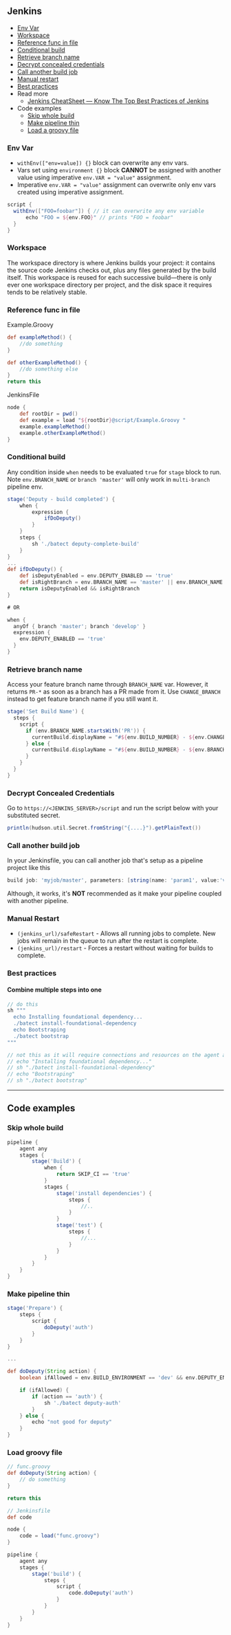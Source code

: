 ## Jenkins

- [Env Var](#env-var)
- [Workspace](#workspace)
- [Reference func in file](#reference-func-in-file)
- [Conditional build](#conditional-build)
- [Retrieve branch name](#retrieve-branch-name)
- [Decrypt concealed credentials](#decrypt-concealed-credentials)
- [Call another build job](#call-another-build-job)
- [Manual restart](#manual-restart)
- [Best practices](#best-practices)
- Read more
  - [Jenkins CheatSheet — Know The Top Best Practices of Jenkins](https://medium.com/edureka/jenkins-cheat-sheet-e0f7e25558a3)
- Code examples
  - [Skip whole build](#skip-whole-build)
  - [Make pipeline thin](#make-pipeline-thin)
  - [Load a groovy file](#load-groovy-file)

### Env Var

- `withEnv(["env=value]) {}` block can overwrite any env vars.
- Vars set using `environment {}` block **CANNOT** be assigned with another value using imperative `env.VAR = "value"` assignment.
- Imperative `env.VAR = "value"` assignment can overwrite only env vars created using imperative assignment.

```groovy
script {
  withEnv(["FOO=foobar"]) { // it can overwrite any env variable
      echo "FOO = ${env.FOO}" // prints "FOO = foobar"
  }
}
```

### Workspace

The workspace directory is where Jenkins builds your project: it contains the source code Jenkins checks out, plus any files generated by the build itself. This workspace is reused for each successive build—there is only ever one workspace directory per project, and the disk space it requires tends to be relatively stable.

### Reference func in file

Example.Groovy
```groovy
def exampleMethod() {
    //do something
}

def otherExampleMethod() {
    //do something else
}
return this
```

JenkinsFile

```groovy
node {
    def rootDir = pwd()
    def example = load "${rootDir}@script/Example.Groovy "
    example.exampleMethod()
    example.otherExampleMethod()
}
```

### Conditional build
Any condition inside `when` needs to be evaluated `true` for `stage` block to run. Note `env.BRANCH_NAME` or `branch 'master'` will only work in `multi-branch` pipeline env.

```groovy
stage('Deputy - build completed') {
    when {
        expression {
            ifDoDeputy()
        }
    }
    steps {
        sh './batect deputy-complete-build'
    }
}
...
def ifDoDeputy() {
    def isDeputyEnabled = env.DEPUTY_ENABLED == 'true'
    def isRightBranch = env.BRANCH_NAME == 'master' || env.BRANCH_NAME == 'develop'
    return isDeputyEnabled && isRightBranch
}

# OR

when {
  anyOf { branch 'master'; branch 'develop' }
  expression {
    env.DEPUTY_ENABLED == 'true'
  }
}
```

### Retrieve branch name

Access your feature branch name through `BRANCH_NAME` var. However, it returns `PR-*` as soon as a branch has a PR made from it. Use `CHANGE_BRANCH` instead to get feature branch name if you still want it.

```groovy
stage('Set Build Name') {
  steps {
    script {
      if (env.BRANCH_NAME.startsWith('PR')) {
        currentBuild.displayName = "#${env.BUILD_NUMBER} - ${env.CHANGE_BRANCH}"
      } else {
        currentBuild.displayName = "#${env.BUILD_NUMBER} - ${env.BRANCH_NAME}"
      }
    }
  }
}
```

### Decrypt Concealed Credentials
Go to `https://<JENKINS_SERVER>/script` and run the script below with your substituted secret.
```groovy
println(hudson.util.Secret.fromString("{....}").getPlainText())
```

### Call another build job
In your Jenkinsfile, you can call another job that's setup as a pipeline project like this

```groovy
build job: 'myjob/master', parameters: [string(name: 'param1', value:'val1')], wait: false
```

Although, it works, it's **NOT** recommended as it make your pipeline coupled with another pipeline.

### Manual Restart

- `(jenkins_url)/safeRestart` - Allows all running jobs to complete. New jobs will remain in the queue to run after the restart is complete.
- `(jenkins_url)/restart` - Forces a restart without waiting for builds to complete.

### Best practices

#### Combine multiple steps into one

```groovy
// do this
sh """
  echo Installing foundational dependency...
  ./batect install-foundational-dependency
  echo Bootstraping
  ./batect bootstrap
"""

// not this as it will require connections and resources on the agent and master to be created and cleaned up
// echo "Installing foundational dependency..."
// sh "./batect install-foundational-dependency"
// echo "Bootstraping"
// sh "./batect bootstrap"
```

---

## Code examples

### Skip whole build

```groovy
pipeline {
    agent any
    stages {
        stage('Build') {
            when {
                return SKIP_CI == 'true'
            }
            stages {
                stage('install dependencies') {
                    steps {
                        //..
                    }
                }
                stage('test') {
                    steps {
                        //...
                    }
                }
            }
        }
    }
}
```

### Make pipeline thin

```groovy
stage('Prepare') {
    steps {
        script {
            doDeputy('auth')
        }
    }
}

...

def doDeputy(String action) {
    boolean ifAllowed = env.BUILD_ENVIRONMENT == 'dev' && env.DEPUTY_ENABLED == 'true'

    if (ifAllowed) {
        if (action == 'auth') {
            sh './batect deputy-auth'
        }
    } else {
        echo "not good for deputy"
    }
}
```

### Load groovy file

```groovy
// func.groovy
def doDeputy(String action) {
    // do something
}

return this

// Jenkinsfile
def code

node {
    code = load("func.groovy")
}

pipeline {
    agent any
    stages {
        stage('build') {
            steps {
                script {
                    code.doDeputy('auth')
                }
            }
        }
    }
}
```



